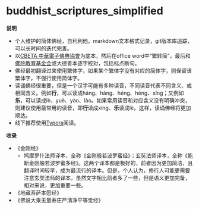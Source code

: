 # buddhist_scriptures_simplified
**说明**

- 个人维护的简体佛经，自利利他。markdown文本格式记录，git版本库追踪，可以长时间的迭代完善。
- 以[CBETA 中華電子佛典協會](https://www.cbeta.org/)为底本，然后在office word中“繁转简”，最后和[佛陀教育基金会](http://www.budaedu.org)或大德善本逐字校对，包括标点断句。
- 佛经最初翻译过来使用繁体字，如果某个繁体字没有对应的简体字，则保留该繁体字，不强行使用简体字。
- 读诵佛经很重要，但是一个汉字可能有多种读音，不同读音代表不同含义、或相同含义。例如**行**，可以读成háng、hàng、héng、hèng、xíng；又例如**乐**，可以读成lè、yuè、yào、lào。如果常用读音和对应含义没有明确冲突，则建议使用最常用的读音，即**行**读成xíng、**乐**读成lè。这样，读诵佛经将更加顺达。
- 线下推荐使用[Typora](https://typora.io/)阅读。

**收录**

- 《金刚经》
  - 鸠摩罗什法师译本，全称《金刚般若波罗蜜经》；玄奘法师译本，全称《能断金刚般若波罗蜜多经》。这两个译本都是极好的，前者因为更加简洁，且翻译时间较早，成为最流行的译本。但是，个人认为，修行人可能更需要注意玄奘法师的译本，虽然文字相比前者多了一些，但是语义更加完备，相对来说，更加重要一些。
- 《地藏菩萨本愿经》
- 《佛说大乘无量寿庄严清净平等觉经》
